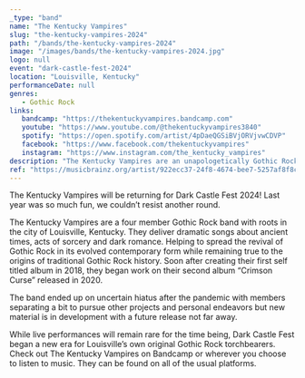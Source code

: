 ```yaml
---
_type: "band"
name: "The Kentucky Vampires"
slug: "the-kentucky-vampires-2024"
path: "/bands/the-kentucky-vampires-2024"
image: "/images/bands/the-kentucky-vampires-2024.jpg"
logo: null
event: "dark-castle-fest-2024"
location: "Louisville, Kentucky"
performanceDate: null
genres:
   - Gothic Rock
links:
   bandcamp: "https://thekentuckyvampires.bandcamp.com"
   youtube: "https://www.youtube.com/@thekentuckyvampires3840"
   spotify: "https://open.spotify.com/artist/4pDaeQGSiBVjORVjvwCDVP"
   facebook: "https://www.facebook.com/thekentuckyvampires"
   instagram: "https://www.instagram.com/the_kentucky_vampires"
description: "The Kentucky Vampires are an unapologetically Gothic Rock band with roots in the city of Louisville, Kentucky."
ref: "https://musicbrainz.org/artist/922ecc37-24f8-4674-bee7-5257af8f8c25"
---
```


The Kentucky Vampires will be returning for Dark Castle Fest 2024!
Last year was so much fun, we couldn’t resist another round.

The Kentucky Vampires are a four member Gothic Rock band with roots in the city of Louisville, Kentucky. They deliver dramatic songs about ancient times, acts of sorcery and dark romance. Helping to spread the revival of Gothic Rock in its evolved contemporary form while remaining true to the origins of traditional Gothic Rock history.
Soon after creating their first self titled album in 2018, they began work on their second album “Crimson Curse” released in 2020.

The band ended up on uncertain hiatus after the pandemic with members separating a bit to pursue other projects and personal endeavors but new material is in development with a future release not far away.

While live performances will remain rare for the time being, Dark Castle Fest began a new era for Louisville’s own original Gothic Rock torchbearers.
Check out The Kentucky Vampires on Bandcamp or wherever you choose to listen to music. They can be found on all of the usual platforms.
